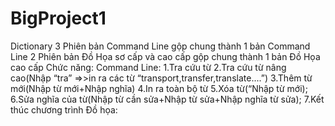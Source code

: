 # BigProject1
Dictionary
3 Phiên bản Command Line gộp chung thành 1 bản Command Line
2 Phiên bản Đồ Họa sơ cấp và cao cấp gộp chung thành 1 bản Đồ Họa cao cấp
Chức năng:
Command Line:
1.Tra cứu từ 
2.Tra cứu từ nâng cao(Nhập “tra” =>>in ra các từ “transport,transfer,translate....”)
3.Thêm từ mới(Nhập từ mới+Nhập nghĩa)
4.In ra toàn bộ từ
5.Xóa từ(“Nhập từ mới);
6.Sửa nghĩa của từ(Nhập từ cần sửa+Nhập từ sửa+Nhập nghĩa từ sửa);
7.Kết thúc chương trình
Đồ họa:


